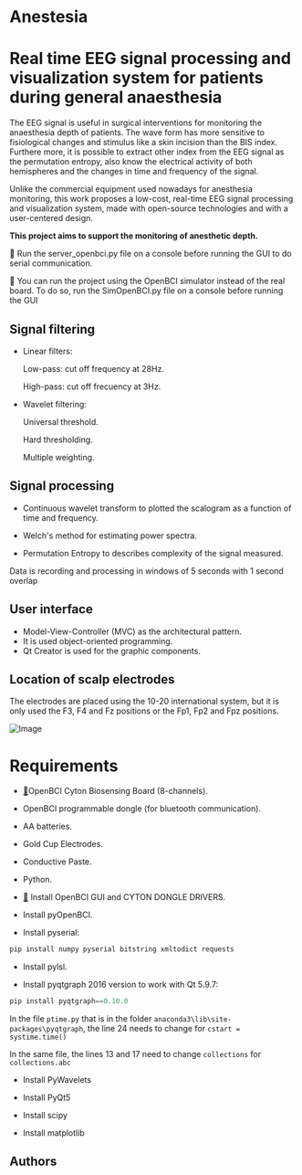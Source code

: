 # Anestesia

# Real time EEG signal processing and visualization system for patients during general anaesthesia

The EEG signal is useful in surgical interventions for monitoring the anaesthesia depth of patients. The wave form has more sensitive to fisiological changes and stimulus like a skin incision than the BIS index. Furthere more, it is possible to extract other index from the EEG signal as the permutation entropy, also know the electrical activity of both hemispheres and the changes in time and frequency of the signal.

Unlike the commercial equipment used nowadays for anesthesia monitoring, this work proposes a low-cost, real-time EEG signal processing and visualization system, made with open-source technologies and with a user-centered design.

**This project aims to support the monitoring of anesthetic depth.**

:pushpin: Run the server_openbci.py file on a console before running the GUI to do serial communication.

:pushpin: You can run the project using the OpenBCI simulator instead of the real board. To do so, run the SimOpenBCI.py file on a console before running the GUI


## Signal filtering
- Linear filters:

    Low-pass: cut off frequency at 28Hz.

    High-pass: cut off frecuency at 3Hz.

- Wavelet filtering:

    Universal threshold.
    
    Hard thresholding.

    Multiple weighting.


## Signal processing
 - Continuous wavelet transform to plotted the scalogram as a function of time and frequency.
  
 - Welch's method for estimating power spectra.
  
 - Permutation Entropy to describes complexity of the signal measured.
  
Data is recording and processing in windows of 5 seconds with 1 second overlap
  
  
## User interface
- Model-View-Controller (MVC) as the architectural pattern.
- It is used object-oriented programming.
- Qt Creator is used for the graphic components.


## Location of scalp electrodes
The electrodes are placed using the 10-20 international system, but it is only used the F3, F4 and Fz positions or the Fp1, Fp2 and Fpz positions.

![Image](https://upload.wikimedia.org/wikipedia/commons/thumb/f/fb/EEG_10-10_system_with_additional_information.svg/512px-EEG_10-10_system_with_additional_information.svg.png)


# Requirements
- [🔗](https://shop.openbci.com/products/cyton-biosensing-board-8-channel?variant=38958638542)OpenBCI Cyton Biosensing Board (8-channels).

- OpenBCI programmable dongle (for bluetooth communication).

- AA batteries.

- Gold Cup Electrodes.

- Conductive Paste.

- Python.

- [🔗](https://openbci.com/downloads) Install OpenBCI GUI and CYTON DONGLE DRIVERS.

- Install pyOpenBCI.

- Install pyserial:
```javascript
pip install numpy pyserial bitstring xmltodict requests
```

- Install pylsl.

- Install pyqtgraph 2016 version to work with Qt 5.9.7:
```javascript
pip install pyqtgraph==0.10.0
```

In the file `ptime.py` that is in the folder `anaconda3\lib\site-packages\pyqtgraph`, the line 24 needs to change for `cstart = systime.time()`

In the same file, the lines 13 and 17 need to change `collections` for `collections.abc`

- Install PyWavelets
  
-  Install PyQt5

-  Install scipy

- Install matplotlib


## Authors
